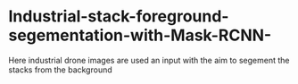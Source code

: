 # Industrial-stack-foreground-segementation-with-Mask-RCNN-
Here industrial drone images are used an input with the aim to segement the stacks from the background


